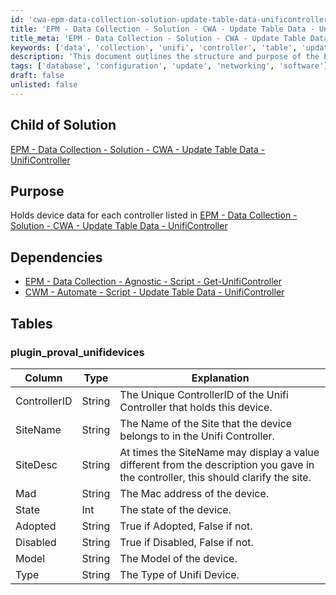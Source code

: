 ```yaml
---
id: 'cwa-epm-data-collection-solution-update-table-data-unificontroller'
title: 'EPM - Data Collection - Solution - CWA - Update Table Data - UnifiController'
title_meta: 'EPM - Data Collection - Solution - CWA - Update Table Data - UnifiController'
keywords: ['data', 'collection', 'unifi', 'controller', 'table', 'update']
description: 'This document outlines the structure and purpose of the EPM Data Collection for the UnifiController, detailing the dependencies and table schema used for holding device data associated with each controller.'
tags: ['database', 'configuration', 'update', 'networking', 'software']
draft: false
unlisted: false
---
```

## Child of Solution

[EPM - Data Collection - Solution - CWA - Update Table Data - UnifiController](https://proval.itglue.com/DOC-5078775-9913178)  

## Purpose

Holds device data for each controller listed in [EPM - Data Collection - Solution - CWA - Update Table Data - UnifiController](https://proval.itglue.com/DOC-5078775-9913178) 

## Dependencies

- [EPM - Data Collection - Agnostic - Script - Get-UnifiController](https://proval.itglue.com/DOC-5078775-7291568)
- [CWM - Automate - Script - Update Table Data - UnifiController](https://proval.itglue.com/DOC-5078775-10243077)

## Tables

### plugin_proval_unifidevices

| Column        | Type   | Explanation                                                                                  |
|---------------|--------|----------------------------------------------------------------------------------------------|
| ControllerID  | String | The Unique ControllerID of the Unifi Controller that holds this device.                    |
| SiteName      | String | The Name of the Site that the device belongs to in the Unifi Controller.                    |
| SiteDesc      | String | At times the SiteName may display a value different from the description you gave in the controller, this should clarify the site. |
| Mad           | String | The Mac address of the device.                                                               |
| State         | Int    | The state of the device.                                                                     |
| Adopted       | String | True if Adopted, False if not.                                                              |
| Disabled      | String | True if Disabled, False if not.                                                              |
| Model         | String | The Model of the device.                                                                     |
| Type          | String | The Type of Unifi Device.                                                                    |

